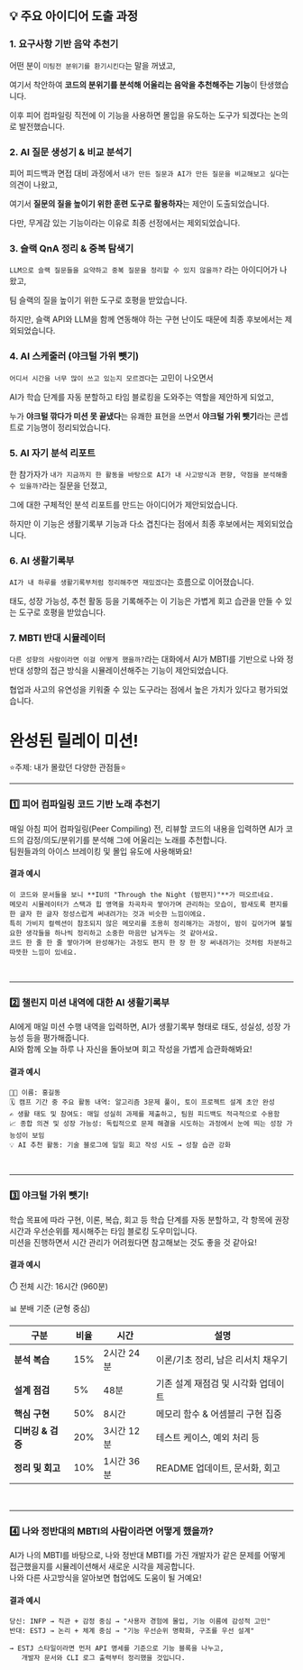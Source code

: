## 💡 주요 아이디어 도출 과정

### 1. 요구사항 기반 음악 추천기

어떤 분이 `미팅전 분위기를 환기시킨다`는 말을 꺼냈고,

여기서 착안하여 **코드의 분위기를 분석해 어울리는 음악을 추천해주는 기능**이 탄생했습니다.

이후 피어 컴파일링 직전에 이 기능을 사용하면 몰입을 유도하는 도구가 되겠다는 논의로 발전했습니다.

### 2. AI 질문 생성기 & 비교 분석기

피어 피드백과 면접 대비 과정에서 `내가 만든 질문과 AI가 만든 질문을 비교해보고 싶다`는 의견이 나왔고,

여기서 **질문의 질을 높이기 위한 훈련 도구로 활용하자**는 제안이 도출되었습니다.

다만, 무게감 있는 기능이라는 이유로 최종 선정에서는 제외되었습니다.

### 3. 슬랙 QnA 정리 & 중복 탐색기

`LLM으로 슬랙 질문들을 요약하고 중복 질문을 정리할 수 있지 않을까?` 라는 아이디어가 나왔고,

팀 슬랙의 질을 높이기 위한 도구로 호평을 받았습니다.

하지만, 슬랙 API와 LLM을 함께 연동해야 하는 구현 난이도 때문에 최종 후보에서는 제외되었습니다.

### 4. AI 스케줄러 (야크털 가위 뺏기)

`어디서 시간을 너무 많이 쓰고 있는지 모르겠다`는 고민이 나오면서

AI가 학습 단계를 자동 분할하고 타임 블로킹을 도와주는 역할을 제안하게 되었고,

누가 **야크털 깎다가 미션 못 끝냈다**는 유쾌한 표현을 쓰면서 **야크털 가위 뺏기**라는 콘셉트로 기능명이 정리되었습니다.

### 5. AI 자기 분석 리포트

한 참가자가 `내가 지금까지 한 활동을 바탕으로 AI가 내 사고방식과 편향, 약점을 분석해줄 수 있을까?`라는 질문을 던졌고,

그에 대한 구체적인 분석 리포트를 만드는 아이디어가 제안되었습니다.

하지만 이 기능은 생활기록부 기능과 다소 겹친다는 점에서 최종 후보에서는 제외되었습니다.

### 6. AI 생활기록부

`AI가 내 하루를 생활기록부처럼 정리해주면 재밌겠다`는 흐름으로 이어졌습니다.

태도, 성장 가능성, 추천 활동 등을 기록해주는 이 기능은 가볍게 회고 습관을 만들 수 있는 도구로 호평을 받았습니다.

### 7. MBTI 반대 시뮬레이터

`다른 성향의 사람이라면 이걸 어떻게 했을까?`라는 대화에서
AI가 MBTI를 기반으로 나와 정반대 성향의 접근 방식을 시뮬레이션해주는 기능이 제안되었습니다.

협업과 사고의 유연성을 키워줄 수 있는 도구라는 점에서 높은 가치가 있다고 평가되었습니다.

# 완성된 릴레이 미션!

⭐️주제: 내가 몰랐던 다양한 관점들⭐️

---

### 1️⃣ 피어 컴파일링 코드 기반 노래 추천기

매일 아침 피어 컴파일링(Peer Compiling) 전, 리뷰할 코드의 내용을 입력하면 AI가 코드의 감정/의도/분위기를 분석해 그에 어울리는 노래를 추천합니다. <br/>
팀원들과의 아이스 브레이킹 및 몰입 유도에 사용해봐요!

#### 결과 예시

```text
이 코드와 문서들을 보니 **IU의 "Through the Night (밤편지)"**가 떠오르네요.
메모리 시뮬레이터가 스택과 힙 영역을 차곡차곡 쌓아가며 관리하는 모습이, 밤새도록 편지를 한 글자 한 글자 정성스럽게 써내려가는 것과 비슷한 느낌이에요.
특히 가비지 컬렉션이 참조되지 않은 메모리를 조용히 정리해가는 과정이, 밤이 깊어가며 불필요한 생각들을 하나씩 정리하고 소중한 마음만 남겨두는 것 같아서요.
코드 한 줄 한 줄 쌓아가며 완성해가는 과정도 편지 한 장 한 장 써내려가는 것처럼 차분하고 따뜻한 느낌이 있네요.
```

<br/>

---

### 2️⃣ 챌린지 미션 내역에 대한 AI 생활기록부

AI에게 매일 미션 수행 내역을 입력하면, AI가 생활기록부 형태로 태도, 성실성, 성장 가능성 등을 평가해줍니다. <br/>
AI와 함께 오늘 하루 나 자신을 돌아보며 회고 작성을 가볍게 습관화해봐요!

#### 결과 예시

```
🧑‍💻 이름: 홍길동
🗓️ 캠프 기간 중 주요 활동 내역: 알고리즘 3문제 풀이, 토이 프로젝트 설계 초안 완성
✍️ 생활 태도 및 참여도: 매일 성실히 과제를 제출하고, 팀원 피드백도 적극적으로 수용함
📈 종합 의견 및 성장 가능성: 독립적으로 문제 해결을 시도하는 과정에서 눈에 띄는 성장 가능성이 보임
💡 AI 추천 활동: 기술 블로그에 일일 회고 작성 시도 → 성찰 습관 강화
```

<br/>

---

### 3️⃣ 야크털 가위 뺏기!

학습 목표에 따라 구현, 이론, 복습, 회고 등 학습 단계를 자동 분할하고, 각 항목에 권장 시간과 우선순위를 제시해주는 타임 블로킹 도우미입니다. <br/>
미션을 진행하면서 시간 관리가 어려웠다면 참고해보는 것도 좋을 것 같아요!

#### 결과 예시

⏱️ 전체 시간: 16시간 (960분)

📊 분배 기준 (균형 중심)

| 구분              | 비율 | 시간       | 설명                                |
| ----------------- | ---- | ---------- | ----------------------------------- |
| **분석 복습**     | 15%  | 2시간 24분 | 이론/기초 정리, 남은 리서치 채우기  |
| **설계 점검**     | 5%   | 48분       | 기존 설계 재점검 및 시각화 업데이트 |
| **핵심 구현**     | 50%  | 8시간      | 메모리 함수 & 어셈블리 구현 집중    |
| **디버깅 & 검증** | 20%  | 3시간 12분 | 테스트 케이스, 예외 처리 등         |
| **정리 및 회고**  | 10%  | 1시간 36분 | README 업데이트, 문서화, 회고       |

<br/>

---

### 4️⃣ 나와 정반대의 MBTI의 사람이라면 어떻게 했을까?

AI가 나의 MBTI를 바탕으로, 나와 정반대 MBTI를 가진 개발자가 같은 문제를 어떻게 접근했을지를 시뮬레이션해서 새로운 시각을 제공합니다. <br/>
나와 다른 사고방식을 알아보면 협업에도 도움이 될 거예요!

#### 결과 예시

```
당신: INFP → 직관 + 감정 중심 → "사용자 경험에 몰입, 기능 이름에 감성적 고민"
반대: ESTJ → 논리 + 체계 중심 → "기능 우선순위 명확화, 구조를 우선 설계"

→ ESTJ 스타일이라면 먼저 API 명세를 기준으로 기능 블록을 나누고,
   개발자 문서와 CLI 로그 출력부터 정리했을 것입니다.
```
